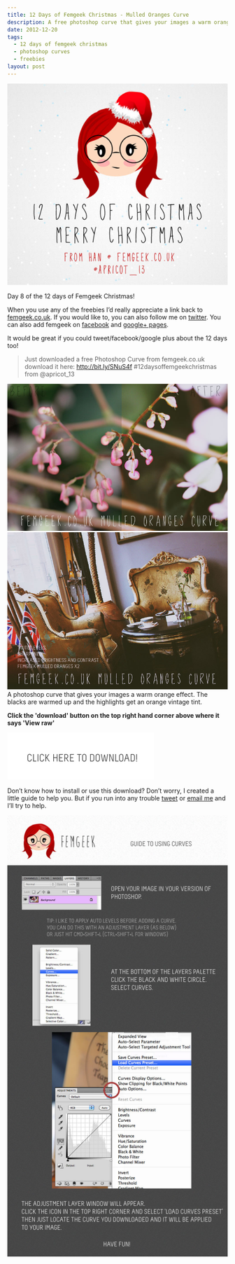 ```yaml
---
title: 12 Days of Femgeek Christmas - Mulled Oranges Curve
description: A free photoshop curve that gives your images a warm orange effect. The blacks are warmed up and the highlights get an orange vintage tint.
date: 2012-12-20
tags:
  - 12 days of femgeek christmas 
  - photoshop curves 
  - freebies 
layout: post
---
```


 


![12 Days of Femgeek Christmas](12daysofchristmas-20201229104139100.jpg)

Day 8 of the 12 days of Femgeek Christmas!

When you use any of the freebies I’d really appreciate a link back to [femgeek.co.uk](http://www.femgeek.co.uk/). If you would like to, you can also follow me on [twitter](https://twitter.com/apricot_13). You can also add femgeek on [facebook](https://www.facebook.com/femgeek.co.uk) and [google+ pages](https://plus.google.com/110396807693668334198/posts).

 

It would be great if you could tweet/facebook/google plus about the 12 days too!

> Just downloaded a free Photoshop Curve from femgeek.co.uk download it here: http://bit.ly/SNuS4f #12daysoffemgeekchristmas from @apricot_13

 

![Mulled Oranges Curve](8254872886_43ee3cd7b7_c.jpg)
![Mulled Oranges Curve](8254872840_173733b2d3_c.jpg)
A photoshop curve that gives your images a warm orange effect. The blacks are warmed up and the highlights get an orange vintage tint.

 
**Click the 'download' button on the top right hand corner above where it says 'View raw'**

[![Femgeek Mulled Oranges Curve](downloadBtn-20201229104139098.jpg)](https://github.com/apricot13/femgeek-static/blob/master/posts/2012-12-20-12-days-of-femgeek-christmas-mulled-oranges-curve/FemgeekMulledOrangesCurve.zip)

 

 

Don’t know how to install or use this download? Don’t worry, I created a little guide to help you. But if you run into any trouble [tweet](https://www.twitter.com/apricot_13) or [email me](http://www.femgeek.co.uk/contact) and I’ll try to help.

 

 

![Using Curves](8253938166_fd730d89f2_o.jpg)